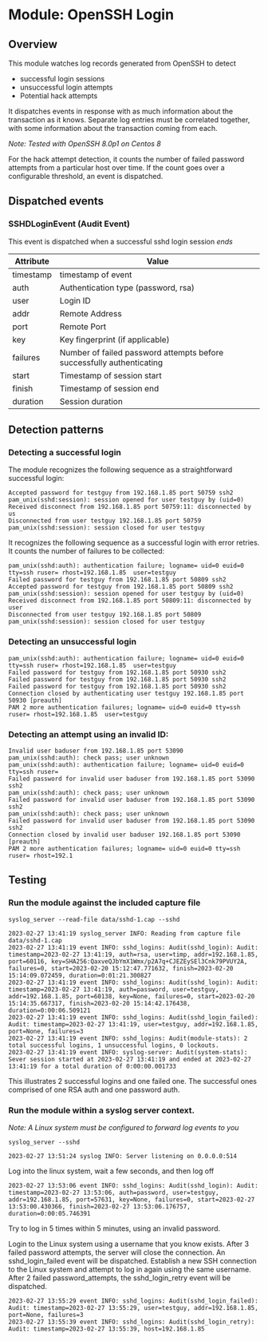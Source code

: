 # Module: OpenSSH Login

## Overview

This module watches log records generated from OpenSSH to detect

- successful login sessions
- unsuccessful login attempts
- Potential hack attempts

It dispatches events in response with as much information about the transaction as it knows. Separate log entries
must be correlated together, with some information about the transaction coming from each.

*Note: Tested with OpenSSH 8.0p1 on Centos 8*

For the hack attempt detection, it counts the number of failed password attempts from a particular host over time. If
the count goes over a configurable threshold, an event is dispatched.

## Dispatched events

### SSHDLoginEvent (Audit Event)

This event is dispatched when a successful sshd login session *ends*

| Attribute | Value                                                                 |
|-----------|-----------------------------------------------------------------------|
| timestamp | timestamp of event                                                    |
| auth      | Authentication type (password, rsa)                                   |
| user      | Login ID                                                              |
| addr      | Remote Address                                                        |
| port      | Remote Port                                                           |
| key       | Key fingerprint (if applicable)                                       |
| failures  | Number of failed password attempts before successfully authenticating |
| start     | Timestamp of session start                                            |
| finish    | Timestamp of session end                                              |
| duration  | Session duration                                                      |



## Detection patterns

### Detecting a successful login

The module recognizes the following sequence as a straightforward successful login:

```
Accepted password for testguy from 192.168.1.85 port 50759 ssh2
pam_unix(sshd:session): session opened for user testguy by (uid=0)
Received disconnect from 192.168.1.85 port 50759:11: disconnected by us
Disconnected from user testguy 192.168.1.85 port 50759
pam_unix(sshd:session): session closed for user testguy
```

It recognizes the following sequence as a successful login with error retries. It counts the number of
failures to be collected:

```
pam_unix(sshd:auth): authentication failure; logname= uid=0 euid=0 tty=ssh ruser= rhost=192.168.1.85  user=testguy
Failed password for testguy from 192.168.1.85 port 50809 ssh2
Accepted password for testguy from 192.168.1.85 port 50809 ssh2
pam_unix(sshd:session): session opened for user testguy by (uid=0)
Received disconnect from 192.168.1.85 port 50809:11: disconnected by user
Disconnected from user testguy 192.168.1.85 port 50809
pam_unix(sshd:session): session closed for user testguy
```

### Detecting an unsuccessful login


```
pam_unix(sshd:auth): authentication failure; logname= uid=0 euid=0 tty=ssh ruser= rhost=192.168.1.85  user=testguy
Failed password for testguy from 192.168.1.85 port 50930 ssh2
Failed password for testguy from 192.168.1.85 port 50930 ssh2
Failed password for testguy from 192.168.1.85 port 50930 ssh2
Connection closed by authenticating user testguy 192.168.1.85 port 50930 [preauth]
PAM 2 more authentication failures; logname= uid=0 euid=0 tty=ssh ruser= rhost=192.168.1.85  user=testguy
```

### Detecting an attempt using an invalid ID:

```
Invalid user baduser from 192.168.1.85 port 53090
pam_unix(sshd:auth): check pass; user unknown
pam_unix(sshd:auth): authentication failure; logname= uid=0 euid=0 tty=ssh ruser=
Failed password for invalid user baduser from 192.168.1.85 port 53090 ssh2
pam_unix(sshd:auth): check pass; user unknown
Failed password for invalid user baduser from 192.168.1.85 port 53090 ssh2
pam_unix(sshd:auth): check pass; user unknown
Failed password for invalid user baduser from 192.168.1.85 port 53090 ssh2
Connection closed by invalid user baduser 192.168.1.85 port 53090 [preauth]
PAM 2 more authentication failures; logname= uid=0 euid=0 tty=ssh ruser= rhost=192.1
```

## Testing 

### Run the module against the included capture file

    syslog_server --read-file data/sshd-1.cap --sshd

```
2023-02-27 13:41:19 syslog_server INFO: Reading from capture file data/sshd-1.cap
2023-02-27 13:41:19 event INFO: sshd_logins: Audit(sshd_login): Audit: timestamp=2023-02-27 13:41:19, auth=rsa, user=timp, addr=192.168.1.85, port=60116, key=SHA256:QaxveQJbYmX1Wmx/p2A7q+CJEZEySEl3Cnk79PVUY2A, failures=0, start=2023-02-20 15:12:47.771632, finish=2023-02-20 15:14:09.072459, duration=0:01:21.300827
2023-02-27 13:41:19 event INFO: sshd_logins: Audit(sshd_login): Audit: timestamp=2023-02-27 13:41:19, auth=password, user=testguy, addr=192.168.1.85, port=60138, key=None, failures=0, start=2023-02-20 15:14:35.667317, finish=2023-02-20 15:14:42.176438, duration=0:00:06.509121
2023-02-27 13:41:19 event INFO: sshd_logins: Audit(sshd_login_failed): Audit: timestamp=2023-02-27 13:41:19, user=testguy, addr=192.168.1.85, port=None, failures=3
2023-02-27 13:41:19 event INFO: sshd_logins: Audit(module-stats): 2 total successful logins, 1 unsuccessful logins, 0 lockouts.
2023-02-27 13:41:19 event INFO: syslog-server: Audit(system-stats): Sever session started at 2023-02-27 13:41:19 and ended at 2023-02-27 13:41:19 for a total duration of 0:00:00.001733
```

This illustrates 2 successful logins and one failed one. The successful ones comprised of one RSA auth and one password
auth.

### Run the module within a syslog server context.

*Note: A Linux system must be configured to forward log events to you*

    syslog_server --sshd

```
2023-02-27 13:51:24 syslog INFO: Server listening on 0.0.0.0:514
```

Log into the linux system, wait a few seconds, and then log off

```
2023-02-27 13:53:06 event INFO: sshd_logins: Audit(sshd_login): Audit: timestamp=2023-02-27 13:53:06, auth=password, user=testguy, addr=192.168.1.85, port=57631, key=None, failures=0, start=2023-02-27 13:53:00.430366, finish=2023-02-27 13:53:06.176757, duration=0:00:05.746391
```

Try to log in 5 times within 5 minutes, using an invalid password.

Login to the Linux system using a username that you know exists. After 3 failed password attempts, the server
will close the connection. An sshd_login_failed event will be dispatched. Establish a new SSH connection
to the Linux system and attempt to log in again using the same username. After 2 failed password_attempts, the
sshd_login_retry event will be dispatched.

```
2023-02-27 13:55:29 event INFO: sshd_logins: Audit(sshd_login_failed): Audit: timestamp=2023-02-27 13:55:29, user=testguy, addr=192.168.1.85, port=None, failures=3
2023-02-27 13:55:39 event INFO: sshd_logins: Audit(sshd_login_retry): Audit: timestamp=2023-02-27 13:55:39, host=192.168.1.85
```


